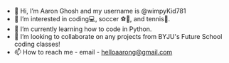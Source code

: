 - 👋 Hi, I’m Aaron Ghosh and my username is @wimpyKid781
- 👀 I’m interested in coding💻, soccer ⚽🥅, and tennis🎾.
- 🌱 I’m currently learning how to code in Python.
- 💞️ I’m looking to collaborate on any projects from BYJU's Future School coding classes!
- 📫 How to reach me - email - helloaarong@gmail.com

<!---
wimpyKid781/wimpyKid781 is a ✨ special ✨ repository because its `README.md` (this file) appears on your GitHub profile.
You can click the Preview link to take a look at your changes.
--->
